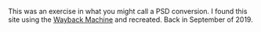 This was an exercise in what you might call a PSD conversion. I found this site using the [Wayback Machine](https://archive.org/web/web.php) and recreated. Back in September of 2019.